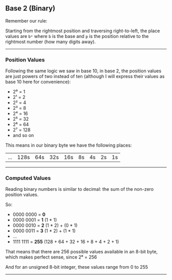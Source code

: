 ## Base 2 (Binary)

Remember our rule:

Starting from the rightmost position and traversing right-to-left, the 
place values are `bᵖ` where `b` is the base and `p` is the position relative 
to the rightmost number (how many digits away).

---

### Position Values

Following the same logic we saw in base 10, in base 2, the position 
values are just powers of two instead of ten (although I will express 
their values as base 10 here for convenience):

* 2⁰ = 1
* 2¹ = 2
* 2² = 4
* 2³ = 8
* 2⁴ = 16
* 2⁵ = 32
* 2⁶ = 64
* 2⁷ = 128
* and so on

This means in our binary byte we have the following places:

|      |      |      |      |      |      |      |      |      |
|------|------|------|------|------|------|------|------|------|
|  ... | 128s |  64s |  32s |  16s |  8s  |  4s  |  2s  |  1s  |

---

### Computed Values

Reading binary numbers is similar to decimal: the sum of the non-zero 
position values.

So:

* 0000 0000 = **0**
* 0000 0001 = **1** (1 * 1)
* 0000 0010 = **2** (1 * 2) + (0 * 1)
* 0000 0011 = **3** (1 * 2) + (1 * 1)
* ...
* 1111 1111 = **255** (128 + 64 + 32 + 16 + 8 + 4 + 2 + 1)

That means that there are 256 possible values available in an 8-bit 
byte, which makes perfect sense, since 2⁸ = 256

And for an unsigned 8-bit integer, these values range from 0 to 255

---
